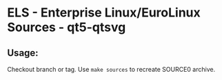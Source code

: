 # ELS - Enterprise Linux/EuroLinux Sources - qt5-qtsvg
 
## Usage:
  Checkout branch or tag. Use `make sources` to recreate  SOURCE0 archive.
